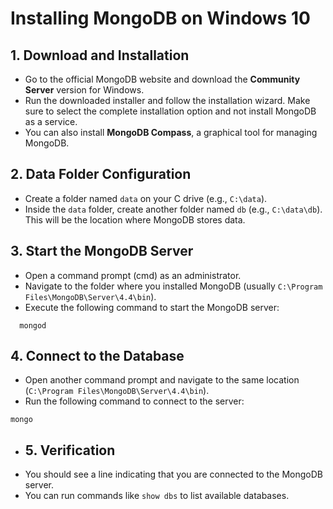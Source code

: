 # Installing MongoDB on Windows 10 
## 1. Download and Installation
- Go to the official MongoDB website and download the **Community Server** version for Windows.
- Run the downloaded installer and follow the installation wizard. Make sure to select the complete installation option and not install MongoDB as a service.
- You can also install **MongoDB Compass**, a graphical tool for managing MongoDB.

## 2. Data Folder Configuration 
- Create a folder named `data` on your C drive (e.g., `C:\data`).
- Inside the `data` folder, create another folder named `db` (e.g., `C:\data\db`). This will be the location where MongoDB stores data.

## 3. Start the MongoDB Server 
- Open a command prompt (cmd) as an administrator.
- Navigate to the folder where you installed MongoDB (usually `C:\Program Files\MongoDB\Server\4.4\bin`).
- Execute the following command to start the MongoDB server:
```
  mongod
```

## 4. Connect to the Database
- Open another command prompt and navigate to the same location (`C:\Program Files\MongoDB\Server\4.4\bin`).
- Run the following command to connect to the server:
```
mongo
```

- ## 5. Verification
- You should see a line indicating that you are connected to the MongoDB server.
- You can run commands like `show dbs` to list available databases.
